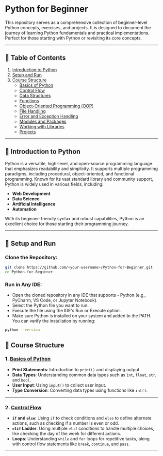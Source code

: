 # Python for Beginner

This repository serves as a comprehensive collection of beginner-level Python concepts, exercises, and projects. It is designed to document the journey of learning Python fundamentals and practical implementations. Perfect for those starting with Python or revisiting its core concepts.

---
## 📖 Table of Contents

1. [Introduction to Python](#-introduction-to-python)
2. [Setup and Run](#-setup-and-run)
3. [Course Structure](#-course-structure)
    - [ Basics of Python](#1-basics-of-python)
    - [ Control Flow](#2-control-flow)
    - [ Data Structures](#3-data-structures)
    - [ Functions](#4-functions)
    - [ Object-Oriented Programming (OOP)](#5-object-oriented-programming-oop)
    - [ File Handling](#6-file-handling)
    - [ Error and Exception Handling](#7-error-and-exception-handling)
    - [ Modules and Packages](#8-modules-and-packages)
    - [ Working with Libraries](#9-working-with-libraries)
    - [ Projects](#10-projects)

---
## 📖 Introduction to Python

Python is a versatile, high-level, and open-source programming language that emphasizes readability and simplicity. It supports multiple programming paradigms, including procedural, object-oriented, and functional programming. Known for its vast standard library and community support, Python is widely used in various fields, including:
- **Web Development**
- **Data Science**
- **Artificial Intelligence**
- **Automation**

With its beginner-friendly syntax and robust capabilities, Python is an excellent choice for those starting their programming journey.

---

## 🚀 Setup and Run

### Clone the Repository:
```bash
git clone https://github.com/<your-username>/Python-for-Beginner.git
cd Python-for-Beginner
```
### Run in Any IDE:
- Open the cloned repository in any IDE that supports - Python (e.g., PyCharm, VS Code, or Jupyter Notebook).
- Select the Python file you want to run.
- Execute the file using the IDE's Run or Execute option.
- Make sure Python is installed on your system and added to the PATH. You can verify the installation by running:
```bash
python --version
```
## 📖 Course Structure

### 1. [Basics of Python](./basic.py)
- **Print Statements**: Introduction to `print()` and displaying output.
- **Data Types**: Understanding common data types such as `int`, `float`, `str`, and `bool`.
- **User Input**: Using `input()` to collect user input.
- **Type Conversion**: Converting data types using functions like `int()`.

---
### 2. [Control Flow](./controlFLow.py)
- **`if` and `else`**: Using `if` to check conditions and `else` to define alternate actions, such as checking if a number is even or odd.
- **`elif` Ladder**: Using multiple `elif` conditions to handle multiple choices, like checking the day of the week for different actions.
- **Loops**: Understanding `while` and `for` loops for repetitive tasks, along with control flow statements like `break`, `continue`, and `pass`.

---

